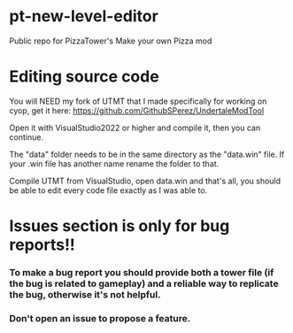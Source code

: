 # pt-new-level-editor
Public repo for PizzaTower's Make your own Pizza mod

# Editing source code
You will NEED my fork of UTMT that I made specifically for working on cyop, get it here: https://github.com/GithubSPerez/UndertaleModTool

Open it with VisualStudio2022 or higher and compile it, then you can continue.

The "data" folder needs to be in the same directory as the "data.win" file. If your .win file has another name rename the folder to that.

Compile UTMT from VisualStudio, open data.win and that's all, you should be able to edit every code file exactly as I was able to.

# Issues section is only for bug reports!!
### To make a bug report you should provide both a tower file (if the bug is related to gameplay) and a reliable way to replicate the bug, otherwise it's not helpful.
### Don't open an issue to propose a feature.
